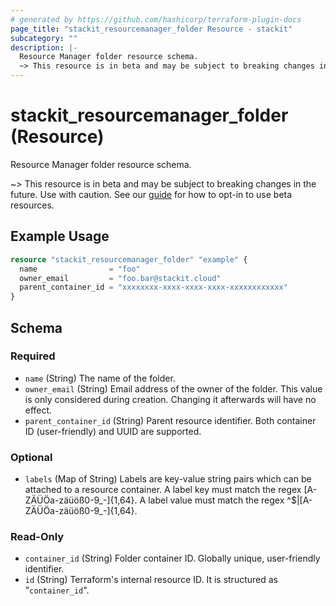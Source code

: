 ```yaml
---
# generated by https://github.com/hashicorp/terraform-plugin-docs
page_title: "stackit_resourcemanager_folder Resource - stackit"
subcategory: ""
description: |-
  Resource Manager folder resource schema.
  ~> This resource is in beta and may be subject to breaking changes in the future. Use with caution. See our guide https://registry.terraform.io/providers/stackitcloud/stackit/latest/docs/guides/opting_into_beta_resources for how to opt-in to use beta resources.
---
```


# stackit_resourcemanager_folder (Resource)

Resource Manager folder resource schema.

~> This resource is in beta and may be subject to breaking changes in the future. Use with caution. See our [guide](https://registry.terraform.io/providers/stackitcloud/stackit/latest/docs/guides/opting_into_beta_resources) for how to opt-in to use beta resources.

## Example Usage

```terraform
resource "stackit_resourcemanager_folder" "example" {
  name                = "foo"
  owner_email         = "foo.bar@stackit.cloud"
  parent_container_id = "xxxxxxxx-xxxx-xxxx-xxxx-xxxxxxxxxxxx"
}
```

<!-- schema generated by tfplugindocs -->
## Schema

### Required

- `name` (String) The name of the folder.
- `owner_email` (String) Email address of the owner of the folder. This value is only considered during creation. Changing it afterwards will have no effect.
- `parent_container_id` (String) Parent resource identifier. Both container ID (user-friendly) and UUID are supported.

### Optional

- `labels` (Map of String) Labels are key-value string pairs which can be attached to a resource container. A label key must match the regex [A-ZÄÜÖa-zäüöß0-9_-]{1,64}. A label value must match the regex ^$|[A-ZÄÜÖa-zäüöß0-9_-]{1,64}.

### Read-Only

- `container_id` (String) Folder container ID. Globally unique, user-friendly identifier.
- `id` (String) Terraform's internal resource ID. It is structured as "`container_id`".
